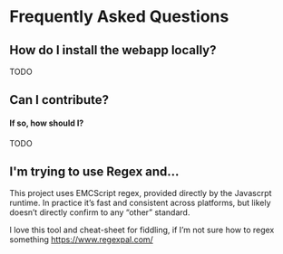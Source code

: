 # Frequently Asked Questions

## How do I install the webapp locally?
TODO

## Can I contribute? 
#### If so, how should I?
TODO

## I'm trying to use Regex and...
This project uses EMCScript regex, provided directly by the Javascrpt runtime. In practice it’s fast and consistent across platforms, but likely doesn’t directly confirm to any “other” standard.

I love this tool and cheat-sheet for fiddling, if I’m not sure how to regex something https://www.regexpal.com/